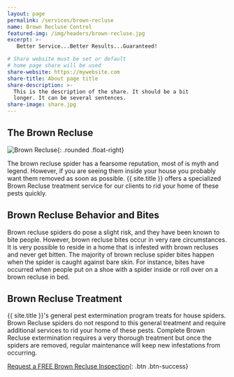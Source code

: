```yaml
---
layout: page
permalink: /services/brown-recluse
name: Brown Recluse Control
featured-img: /img/headers/brown-recluse.jpg
excerpt: >-
   Better Service...Better Results...Guaranteed!

# Share website must be set or default
# home page share will be used
share-website: https://mywebsite.com
share-title: About page title
share-description: >-
  This is the description of the share. It should be a bit
  longer. It can be several sentences.
share-image: share.jpg
---
```


## The Brown Recluse

![Brown Recluse](/img/post/brown-recluse-coin.jpg){: .rounded .float-right}

The brown recluse spider has a fearsome reputation, most of is myth and legend. However, if you are seeing them inside your house you probably want them removed as soon as possible. {{ site.title }} offers a specialized Brown Recluse treatment service for our clients to rid your home of these pests quickly. 


## Brown Recluse Behavior and Bites

Brown recluse spiders do pose a slight risk, and they have been known to bite people. However, brown recluse bites occur in very rare circumstances. It is very possible to reside in a home that is infested with brown recluses and never get bitten. The majority of brown recluse spider bites happen when the spider is caught against bare skin. For instance, bites have occurred when people put on a shoe with a spider inside or roll over on a brown recluse in bed.


## Brown Recluse Treatment

{{ site.title }}'s general pest extermination program treats for house spiders. Brown Recluse spiders do not respond to this general treatment and require additional services to rid your home of these pests. Complete Brown Recluse extermination requires a very thorough treatment but once the spiders are removed, regular maintenance will keep new infestations from occurring.

[Request a FREE Brown Recluse Inspection](/request-inspection){: .btn .btn-success}
